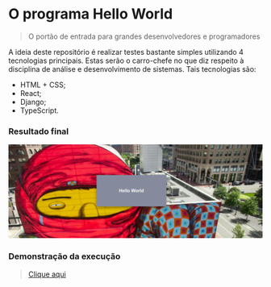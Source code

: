 # O programa Hello World

> O portão de entrada para grandes desenvolvedores e programadores

A ideia deste repositório é realizar testes bastante simples utilizando 4 tecnologias principais. Estas serão o carro-chefe no que diz respeito à disciplina de análise e desenvolvimento de sistemas. Tais tecnologias são:
* HTML + CSS;
* React;
* Django;
* TypeScript.

### Resultado final
![Exemplo da execução do código](imgs/final-result.png) 


### Demonstração da execução
> [Clique aqui](https://www.youtube.com/watch?v=wmffXVS-1cc)
